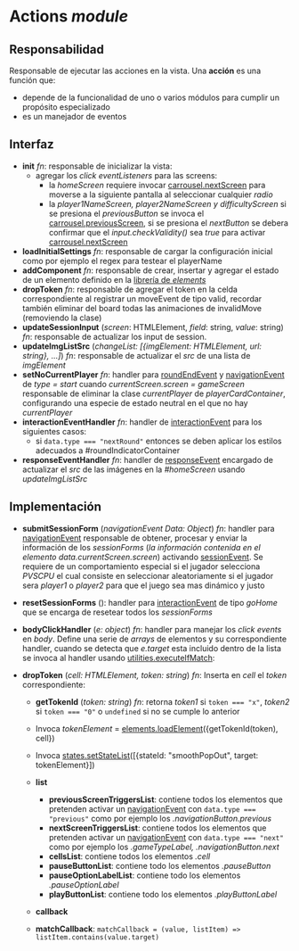 # Actions _module_

## Responsabilidad

Responsable de ejecutar las acciones en la vista. Una **acción** es una función que:

-   depende de la funcionalidad de uno o varios módulos para cumplir un propósito especializado
-   es un manejador de eventos

## Interfaz

-   **init** _fn_: responsable de inicializar la vista:
    -   agregar los _click eventListeners_ para las screens:
        -   la _homeScreen_ requiere invocar [carrousel.nextScreen](./carrousel.md#interfaz) para moverse a la siguiente pantalla al seleccionar cualquier _radio_
        -   la _player1NameScreen, player2NameScreen y difficultyScreen_ si se presiona el _previousButton_ se invoca el [carrousel.previousScreen](./carrousel.md#interfaz), si se presiona el _nextButton_ se debera confirmar que el _input.checkValidity()_ sea _true_ para activar [carrousel.nextScreen](./carrousel.md#interfaz)
-   **loadInitialSettings** _fn_: responsable de cargar la configuración inicial como por ejemplo el regex para testear el playerName
-   **addComponent** _fn_: responsable de crear, insertar y agregar el estado de un elemento definido en la [librería de _elements_](./elements.md##Interfaz)
-   **dropToken** _fn_: responsable de agregar el token en la celda correspondiente al registrar un moveEvent de tipo valid, recordar también eliminar del board todas las animaciones de invalidMove (removiendo la clase)
-   **updateSessionInput** (_screen_: HTMLElement, _field_: string, _value_: string) _fn_: responsable de actualizar los input de session.
-   **updateImgListSrc** (_changeList: [{imgElement: HTMLElement, url: string}, ...]_) _fn_: responsable de actualizar el _src_ de una lista de _imgElement_
-   **setNoCurrentPlayer** _fn_: handler para [roundEndEvent](../game/game.md#eventos) y [navigationEvent](./display.md#eventos) de _type = start_ cuando _currentScreen.screen = gameScreen_ responsable de eliminar la clase _currentPlayer_ de _playerCardContainer_, configurando una especie de estado neutral en el que no hay _currentPlayer_
-   **interactionEventHandler** _fn_: handler de [interactionEvent](../display/display.md#eventos) para los siguientes casos:
    -   si `data.type === "nextRound"` entonces se deben aplicar los estilos adecuados a #roundIndicatorContainer
-   **responseEventHandler** _fn_: handler de [responseEvent](../avatarProvider.md#eventos) encargado de actualizar el _src_ de las imágenes en la _#homeScreen_ usando _updateImgListSrc_

## Implementación

-   **submitSessionForm** (_navigationEvent Data: Object_) _fn_: handler para [navigationEvent](./display.md#eventos) responsable de obtener, procesar y enviar la información de los _sessionForms_ (_la información contenida en el elemento data.currentScreen.screen_) activando [sessionEvent](./display.md#eventos). Se requiere de un comportamiento especial si el jugador selecciona _PVSCPU_ el cual consiste en seleccionar aleatoriamente si el jugador sera _player1_ o _player2_ para que el juego sea mas dinámico y justo
-   **resetSessionForms** (): handler para [interactionEvent](./display.md#eventos) de tipo _goHome_ que se encarga de resetear todos los _sessionForms_
-   **bodyClickHandler** (_e: object_) _fn_: handler para manejar los _click events_ en _body_. Define una serie de _arrays_ de elementos y su correspondiente handler, cuando se detecta que _e.target_ esta incluido dentro de la lista se invoca al handler usando [utilities.executeIfMatch](../utilities.md#interfaz):
-   **dropToken** (_cell: HTMLElement, token: string_) _fn_: Inserta en _cell_ el _token_ correspondiente:

    -   **getTokenId** (_token: string_) _fn_: retorna _token1_ si `token === "x"`, _token2_ si `token === "0"` o `undefined` si no se cumple lo anterior
    -   Invoca _tokenElement_ = [elements.loadElement](./elements.md#interfaz)({getTokenId(token), cell})
    -   Invoca [states.setStateList](./states.md#interfaz)([{stateId: "smoothPopOut", target: tokenElement}])


    -   **list**

        -   **previousScreenTriggersList**: contiene todos los elementos que pretenden activar un [navigationEvent](./display.md#eventos) con `data.type === "previous"` como por ejemplo los _.navigationButton.previous_
        -   **nextScreenTriggersList**: contiene todos los elementos que pretenden activar un [navigationEvent](./display.md#eventos) con `data.type === "next"` como por ejemplo los _.gameTypeLabel, .navigationButton.next_
        -   **cellsList**: contiene todos los elementos _.cell_
        -   **pauseButtonList**: contiene todo los elementos _.pauseButton_
        -   **pauseOptionLabelList**: contiene todo los elementos _.pauseOptionLabel_
        -   **playButtonList**: contiene todo los elementos _.playButtonLabel_

    -   **callback**
    -   **matchCallback**: `matchCallback = (value, listItem) => listItem.contains(value.target)`
